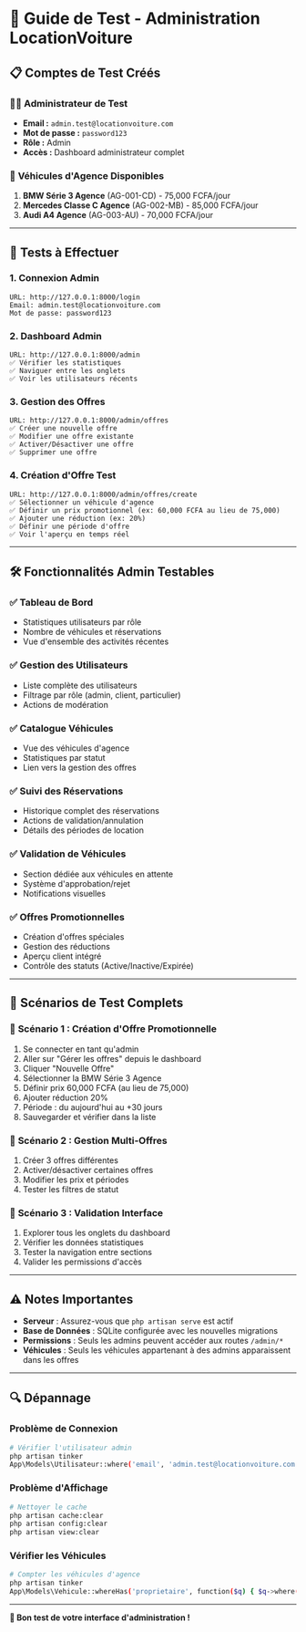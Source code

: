 # 🔧 Guide de Test - Administration LocationVoiture

## 📋 **Comptes de Test Créés**

### 👨‍💼 **Administrateur de Test**
- **Email :** `admin.test@locationvoiture.com`
- **Mot de passe :** `password123`
- **Rôle :** Admin
- **Accès :** Dashboard administrateur complet

### 🚗 **Véhicules d'Agence Disponibles**
1. **BMW Série 3 Agence** (AG-001-CD) - 75,000 FCFA/jour
2. **Mercedes Classe C Agence** (AG-002-MB) - 85,000 FCFA/jour  
3. **Audi A4 Agence** (AG-003-AU) - 70,000 FCFA/jour

---

## 🎯 **Tests à Effectuer**

### 1. **Connexion Admin**
```
URL: http://127.0.0.1:8000/login
Email: admin.test@locationvoiture.com
Mot de passe: password123
```

### 2. **Dashboard Admin**
```
URL: http://127.0.0.1:8000/admin
✅ Vérifier les statistiques
✅ Naviguer entre les onglets
✅ Voir les utilisateurs récents
```

### 3. **Gestion des Offres**
```
URL: http://127.0.0.1:8000/admin/offres
✅ Créer une nouvelle offre
✅ Modifier une offre existante
✅ Activer/Désactiver une offre
✅ Supprimer une offre
```

### 4. **Création d'Offre Test**
```
URL: http://127.0.0.1:8000/admin/offres/create
✅ Sélectionner un véhicule d'agence
✅ Définir un prix promotionnel (ex: 60,000 FCFA au lieu de 75,000)
✅ Ajouter une réduction (ex: 20%)
✅ Définir une période d'offre
✅ Voir l'aperçu en temps réel
```

---

## 🛠 **Fonctionnalités Admin Testables**

### ✅ **Tableau de Bord**
- Statistiques utilisateurs par rôle
- Nombre de véhicules et réservations
- Vue d'ensemble des activités récentes

### ✅ **Gestion des Utilisateurs**
- Liste complète des utilisateurs
- Filtrage par rôle (admin, client, particulier)
- Actions de modération

### ✅ **Catalogue Véhicules**
- Vue des véhicules d'agence
- Statistiques par statut
- Lien vers la gestion des offres

### ✅ **Suivi des Réservations**
- Historique complet des réservations
- Actions de validation/annulation
- Détails des périodes de location

### ✅ **Validation de Véhicules**
- Section dédiée aux véhicules en attente
- Système d'approbation/rejet
- Notifications visuelles

### ✅ **Offres Promotionnelles**
- Création d'offres spéciales
- Gestion des réductions
- Aperçu client intégré
- Contrôle des statuts (Active/Inactive/Expirée)

---

## 🚀 **Scénarios de Test Complets**

### 📝 **Scénario 1 : Création d'Offre Promotionnelle**
1. Se connecter en tant qu'admin
2. Aller sur "Gérer les offres" depuis le dashboard
3. Cliquer "Nouvelle Offre"
4. Sélectionner la BMW Série 3 Agence
5. Définir prix 60,000 FCFA (au lieu de 75,000)
6. Ajouter réduction 20%
7. Période : du aujourd'hui au +30 jours
8. Sauvegarder et vérifier dans la liste

### 📝 **Scénario 2 : Gestion Multi-Offres**
1. Créer 3 offres différentes
2. Activer/désactiver certaines offres
3. Modifier les prix et périodes
4. Tester les filtres de statut

### 📝 **Scénario 3 : Validation Interface**
1. Explorer tous les onglets du dashboard
2. Vérifier les données statistiques
3. Tester la navigation entre sections
4. Valider les permissions d'accès

---

## ⚠️ **Notes Importantes**

- **Serveur** : Assurez-vous que `php artisan serve` est actif
- **Base de Données** : SQLite configurée avec les nouvelles migrations
- **Permissions** : Seuls les admins peuvent accéder aux routes `/admin/*`
- **Véhicules** : Seuls les véhicules appartenant à des admins apparaissent dans les offres

---

## 🔍 **Dépannage**

### Problème de Connexion
```bash
# Vérifier l'utilisateur admin
php artisan tinker
App\Models\Utilisateur::where('email', 'admin.test@locationvoiture.com')->first()
```

### Problème d'Affichage
```bash
# Nettoyer le cache
php artisan cache:clear
php artisan config:clear
php artisan view:clear
```

### Vérifier les Véhicules
```bash
# Compter les véhicules d'agence
php artisan tinker
App\Models\Vehicule::whereHas('proprietaire', function($q) { $q->where('role', 'admin'); })->count()
```

---

**🎉 Bon test de votre interface d'administration !**